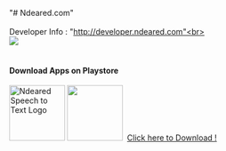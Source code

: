 "# Ndeared.com"<br><br>
Developer Info : "http://developer.ndeared.com"<br><br>
<img src = "http://developer.ndeared.com/devinfo_screenshot.png" /><br><br>
<h4>Download Apps on Playstore</h4>
<img src="http://developer.ndeared.com/ndeared_speechtotext_logo.png" alt="Ndeared Speech to Text Logo" width="100" />
<img src = "https://upload.wikimedia.org/wikipedia/commons/a/af/Google_Play_Store.svg" width="100" />
&nbsp;<a href="https://play.google.com/store/apps/details?id=com.Ndeared.Inc&hl=en">Click here to Download !</a>
